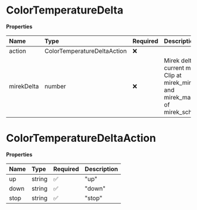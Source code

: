 # ColorTemperatureDelta

**Properties**

| Name       | Type                        | Required | Description                                                                            |
| :--------- | :-------------------------- | :------- | :------------------------------------------------------------------------------------- |
| action     | ColorTemperatureDeltaAction | ❌       |                                                                                        |
| mirekDelta | number                      | ❌       | Mirek delta to current mirek. Clip at mirek_minimum and mirek_maximum of mirek_schema. |

# ColorTemperatureDeltaAction

**Properties**

| Name | Type   | Required | Description |
| :--- | :----- | :------- | :---------- |
| up   | string | ✅       | "up"        |
| down | string | ✅       | "down"      |
| stop | string | ✅       | "stop"      |

<!-- This file was generated by liblab | https://liblab.com/ -->
